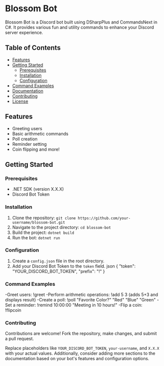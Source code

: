# Blossom Bot

Blossom Bot is a Discord bot built using DSharpPlus and CommandsNext in C#. It provides various fun and utility commands to enhance your Discord server experience.

## Table of Contents
- [Features](#features)
- [Getting Started](#getting-started)
  - [Prerequisites](#prerequisites)
  - [Installation](#installation)
  - [Configuration](#configuration)
- [Command Examples](#command-examples)
- [Documentation](#documentation)
- [Contributing](#contributing)
- [License](#license)

## Features
- Greeting users
- Basic arithmetic commands
- Poll creation
- Reminder setting
- Coin flipping and more!

## Getting Started

### Prerequisites
- .NET SDK (version X.X.X)
- Discord Bot Token

### Installation
1. Clone the repository: `git clone https://github.com/your-username/blossom-bot.git`
2. Navigate to the project directory: `cd blossom-bot`
3. Build the project: `dotnet build`
4. Run the bot: `dotnet run`

### Configuration
1. Create a `config.json` file in the root directory.
2. Add your Discord Bot Token to the `token` field.
json
{
  "token": "YOUR_DISCORD_BOT_TOKEN",
  "prefix": "!"
}

### Command Examples
-Greet users: !greet
-Perform arithmetic operations: !add 5 3 (adds 5+3 and displays result)
-Create a poll: !poll "Favorite Color?" "Red" "Blue" "Green"
-Set a reminder: !remind 10:00:00 "Meeting in 10 hours!"
-Flip a coin: !flipcoin

### Contributing
Contributions are welcome! Fork the repository, make changes, and submit a pull request.


Replace placeholders like `YOUR_DISCORD_BOT_TOKEN`, `your-username`, and `X.X.X` with your actual values. Additionally, consider adding more sections to the documentation based on your bot's features and configuration options.

